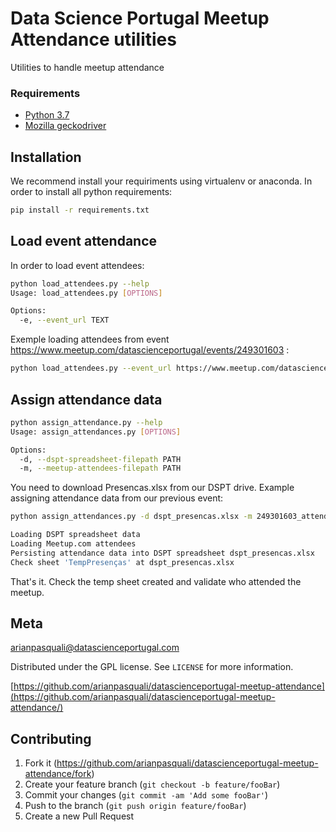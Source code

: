 # Data Science Portugal Meetup Attendance utilities

Utilities to handle meetup attendance

### Requirements

* [Python 3.7](https://www.python.org/)
* [Mozilla geckodriver](https://github.com/mozilla/geckodriver/)

## Installation

We recommend install your requiriments using virtualenv or anaconda. In order to install all python requirements:

```sh
pip install -r requirements.txt
```



## Load event attendance

In order to load event attendees:

```sh
python load_attendees.py --help
Usage: load_attendees.py [OPTIONS]

Options:
  -e, --event_url TEXT
```

Exemple loading attendees from event https://www.meetup.com/datascienceportugal/events/249301603 :

```sh
python load_attendees.py --event_url https://www.meetup.com/datascienceportugal/events/249301603
```

## Assign attendance data


```sh
python assign_attendance.py --help
Usage: assign_attendances.py [OPTIONS]

Options:
  -d, --dspt-spreadsheet-filepath PATH
  -m, --meetup-attendees-filepath PATH
```


You need to download Presencas.xlsx from our DSPT drive. Example assigning attendance data from our previous event:

```sh
python assign_attendances.py -d dspt_presencas.xlsx -m 249301603_attendees.csv

Loading DSPT spreadsheet data
Loading Meetup.com attendees
Persisting attendance data into DSPT spreadsheet dspt_presencas.xlsx
Check sheet 'TempPresenças' at dspt_presencas.xlsx
```

That's it. 
Check the temp sheet created and validate who attended the meetup.

## Meta

arianpasquali@datascienceportugal.com

Distributed under the GPL license. See ``LICENSE`` for more information.

[https://github.com/arianpasquali/datascienceportugal-meetup-attendance](https://github.com/arianpasquali/datascienceportugal-meetup-attendance/)

## Contributing

1. Fork it (<https://github.com/arianpasquali/datascienceportugal-meetup-attendance/fork>)
2. Create your feature branch (`git checkout -b feature/fooBar`)
3. Commit your changes (`git commit -am 'Add some fooBar'`)
4. Push to the branch (`git push origin feature/fooBar`)
5. Create a new Pull Request